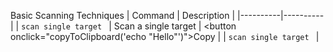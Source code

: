 Basic Scanning Techniques
| Command | Description |
|----------|----------|
| ` scan single target  ` |  Scan a single target | <button onclick="copyToClipboard('echo \"Hello\"')">Copy</button>  |
| ``` scan single target  ``` |










